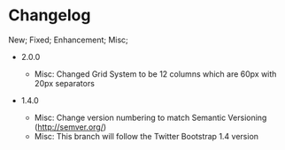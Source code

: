 # Changelog

New; Fixed; Enhancement; Misc; 

* 2.0.0
  * Misc: Changed Grid System to be 12 columns which are 60px with 20px separators

* 1.4.0
  * Misc: Change version numbering to match Semantic Versioning (http://semver.org/)
  * Misc: This branch will follow the Twitter Bootstrap 1.4 version